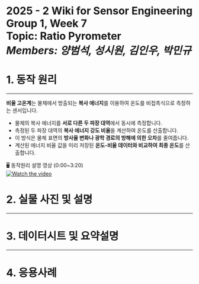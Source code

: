 # 2025 - 2 Wiki for Sensor Engineering Group 1, Week 7 <br/> Topic: Ratio Pyrometer <br/> *Members: 양범석, 성시원, 김인우, 박민규*
# 1. 동작 원리
---  
**비율 고온계**는 물체에서 방출되는 **복사 에너지**를 이용하여 온도를 비접촉식으로 측정하는 센서입니다.  

* 물체의 복사 에너지를 **서로 다른 두 파장 대역**에서 동시에 측정합니다.  
* 측정된 두 파장 대역의 **복사 에너지 강도 비율**을 계산하여 온도를 산출합니다.  
* 이 방식은 물체 표면의 **방사율 변화나 광학 경로의 방해에 의한 오차**를 줄여줍니다.  
* 계산된 에너지 비율 값을 미리 저장된 **온도-비율 데이터와 비교하여 최종 온도**를 산출합니다.  

🖥️ 동작원리 설명 영상  (0:00~3:20)  
[![Watch the video](https://img.youtube.com/vi/0OrGTiAv9fw/hqdefault.jpg)](https://www.youtube.com/watch?v=0OrGTiAv9fw)  

# 2. 실물 사진 및 설명
---
# 3. 데이터시트 및 요약설명
---
# 4. 응용사례
